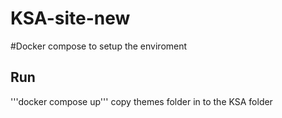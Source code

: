 # KSA-site-new

#Docker compose to setup the enviroment
## Run
'''docker compose up'''
copy themes folder in to the KSA folder
